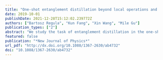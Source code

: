 ```yaml
---
title: "One-shot entanglement distillation beyond local operations and classical communication"
date: 2019-10-01
publishDate: 2021-12-28T15:12:02.239772Z
authors: ["Bartosz Regula", "Kun Fang", "Xin Wang", "Mile Gu"]
publication_types: ["2"]
abstract: "We study the task of entanglement distillation in the one-shot setting under different classes of quantum operations which extend the set of local operations and classical communication (LOCC). Establishing a general formalism which allows for a straightforward comparison of their exact achievable performance, we relate the fidelity of distillation under these classes of operations with a family of entanglement monotones and the rates of distillation with a class of smoothed entropic quantities based on the hypothesis testing relative entropy. We then characterise exactly the one-shot distillable entanglement of several classes of quantum states and reveal many simplifications in their manipulation. We show in particular that the $ɛ$-error one-shot distillable entanglement of any pure state is the same under all sets of operations ranging from one-way LOCC to separability-preserving operations or operations preserving the set of states with positive partial transpose, and can be computed exactly as a quadratically constrained linear program. We establish similar operational equivalences in the distillation of isotropic and maximally correlated states, reducing the computation of the relevant quantities to linear or semidefinite programs. We also show that all considered sets of operations achieve the same performance in environment-assisted entanglement distillation from any state."
featured: false
publication: "*New Journal of Physics*"
url_pdf: "http://dx.doi.org/10.1088/1367-2630/ab4732"
doi: "10.1088/1367-2630/ab4732"
---
```


